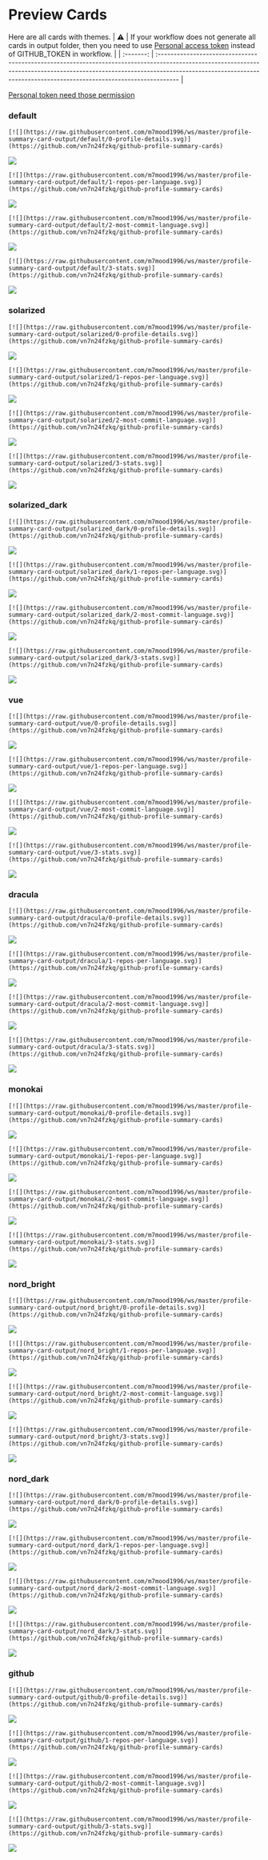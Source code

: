 
# Preview Cards

Here are all cards with themes.
| :warning: | If your workflow does not generate all cards in output folder, then you need to use [Personal access token](https://docs.github.com/en/actions/configuring-and-managing-workflows/creating-and-storing-encrypted-secrets) instead of GITHUB_TOKEN in workflow. |
| :-------: | :------------------------------------------------------------------------------------------------------------------------------------------------------------------------------------------------------------------------------------------------ |

[Personal token need those permission](https://github.com/vn7n24fzkq/github-profile-summary-cards/wiki/Personal-access-token-permissions)


### default


```
[![](https://raw.githubusercontent.com/m7mood1996/ws/master/profile-summary-card-output/default/0-profile-details.svg)](https://github.com/vn7n24fzkq/github-profile-summary-cards)
```
![](https://raw.githubusercontent.com/m7mood1996/ws/master/profile-summary-card-output/default/0-profile-details.svg)


```
[![](https://raw.githubusercontent.com/m7mood1996/ws/master/profile-summary-card-output/default/1-repos-per-language.svg)](https://github.com/vn7n24fzkq/github-profile-summary-cards)
```
![](https://raw.githubusercontent.com/m7mood1996/ws/master/profile-summary-card-output/default/1-repos-per-language.svg)


```
[![](https://raw.githubusercontent.com/m7mood1996/ws/master/profile-summary-card-output/default/2-most-commit-language.svg)](https://github.com/vn7n24fzkq/github-profile-summary-cards)
```
![](https://raw.githubusercontent.com/m7mood1996/ws/master/profile-summary-card-output/default/2-most-commit-language.svg)


```
[![](https://raw.githubusercontent.com/m7mood1996/ws/master/profile-summary-card-output/default/3-stats.svg)](https://github.com/vn7n24fzkq/github-profile-summary-cards)
```
![](https://raw.githubusercontent.com/m7mood1996/ws/master/profile-summary-card-output/default/3-stats.svg)


### solarized


```
[![](https://raw.githubusercontent.com/m7mood1996/ws/master/profile-summary-card-output/solarized/0-profile-details.svg)](https://github.com/vn7n24fzkq/github-profile-summary-cards)
```
![](https://raw.githubusercontent.com/m7mood1996/ws/master/profile-summary-card-output/solarized/0-profile-details.svg)


```
[![](https://raw.githubusercontent.com/m7mood1996/ws/master/profile-summary-card-output/solarized/1-repos-per-language.svg)](https://github.com/vn7n24fzkq/github-profile-summary-cards)
```
![](https://raw.githubusercontent.com/m7mood1996/ws/master/profile-summary-card-output/solarized/1-repos-per-language.svg)


```
[![](https://raw.githubusercontent.com/m7mood1996/ws/master/profile-summary-card-output/solarized/2-most-commit-language.svg)](https://github.com/vn7n24fzkq/github-profile-summary-cards)
```
![](https://raw.githubusercontent.com/m7mood1996/ws/master/profile-summary-card-output/solarized/2-most-commit-language.svg)


```
[![](https://raw.githubusercontent.com/m7mood1996/ws/master/profile-summary-card-output/solarized/3-stats.svg)](https://github.com/vn7n24fzkq/github-profile-summary-cards)
```
![](https://raw.githubusercontent.com/m7mood1996/ws/master/profile-summary-card-output/solarized/3-stats.svg)


### solarized_dark


```
[![](https://raw.githubusercontent.com/m7mood1996/ws/master/profile-summary-card-output/solarized_dark/0-profile-details.svg)](https://github.com/vn7n24fzkq/github-profile-summary-cards)
```
![](https://raw.githubusercontent.com/m7mood1996/ws/master/profile-summary-card-output/solarized_dark/0-profile-details.svg)


```
[![](https://raw.githubusercontent.com/m7mood1996/ws/master/profile-summary-card-output/solarized_dark/1-repos-per-language.svg)](https://github.com/vn7n24fzkq/github-profile-summary-cards)
```
![](https://raw.githubusercontent.com/m7mood1996/ws/master/profile-summary-card-output/solarized_dark/1-repos-per-language.svg)


```
[![](https://raw.githubusercontent.com/m7mood1996/ws/master/profile-summary-card-output/solarized_dark/2-most-commit-language.svg)](https://github.com/vn7n24fzkq/github-profile-summary-cards)
```
![](https://raw.githubusercontent.com/m7mood1996/ws/master/profile-summary-card-output/solarized_dark/2-most-commit-language.svg)


```
[![](https://raw.githubusercontent.com/m7mood1996/ws/master/profile-summary-card-output/solarized_dark/3-stats.svg)](https://github.com/vn7n24fzkq/github-profile-summary-cards)
```
![](https://raw.githubusercontent.com/m7mood1996/ws/master/profile-summary-card-output/solarized_dark/3-stats.svg)


### vue


```
[![](https://raw.githubusercontent.com/m7mood1996/ws/master/profile-summary-card-output/vue/0-profile-details.svg)](https://github.com/vn7n24fzkq/github-profile-summary-cards)
```
![](https://raw.githubusercontent.com/m7mood1996/ws/master/profile-summary-card-output/vue/0-profile-details.svg)


```
[![](https://raw.githubusercontent.com/m7mood1996/ws/master/profile-summary-card-output/vue/1-repos-per-language.svg)](https://github.com/vn7n24fzkq/github-profile-summary-cards)
```
![](https://raw.githubusercontent.com/m7mood1996/ws/master/profile-summary-card-output/vue/1-repos-per-language.svg)


```
[![](https://raw.githubusercontent.com/m7mood1996/ws/master/profile-summary-card-output/vue/2-most-commit-language.svg)](https://github.com/vn7n24fzkq/github-profile-summary-cards)
```
![](https://raw.githubusercontent.com/m7mood1996/ws/master/profile-summary-card-output/vue/2-most-commit-language.svg)


```
[![](https://raw.githubusercontent.com/m7mood1996/ws/master/profile-summary-card-output/vue/3-stats.svg)](https://github.com/vn7n24fzkq/github-profile-summary-cards)
```
![](https://raw.githubusercontent.com/m7mood1996/ws/master/profile-summary-card-output/vue/3-stats.svg)


### dracula


```
[![](https://raw.githubusercontent.com/m7mood1996/ws/master/profile-summary-card-output/dracula/0-profile-details.svg)](https://github.com/vn7n24fzkq/github-profile-summary-cards)
```
![](https://raw.githubusercontent.com/m7mood1996/ws/master/profile-summary-card-output/dracula/0-profile-details.svg)


```
[![](https://raw.githubusercontent.com/m7mood1996/ws/master/profile-summary-card-output/dracula/1-repos-per-language.svg)](https://github.com/vn7n24fzkq/github-profile-summary-cards)
```
![](https://raw.githubusercontent.com/m7mood1996/ws/master/profile-summary-card-output/dracula/1-repos-per-language.svg)


```
[![](https://raw.githubusercontent.com/m7mood1996/ws/master/profile-summary-card-output/dracula/2-most-commit-language.svg)](https://github.com/vn7n24fzkq/github-profile-summary-cards)
```
![](https://raw.githubusercontent.com/m7mood1996/ws/master/profile-summary-card-output/dracula/2-most-commit-language.svg)


```
[![](https://raw.githubusercontent.com/m7mood1996/ws/master/profile-summary-card-output/dracula/3-stats.svg)](https://github.com/vn7n24fzkq/github-profile-summary-cards)
```
![](https://raw.githubusercontent.com/m7mood1996/ws/master/profile-summary-card-output/dracula/3-stats.svg)


### monokai


```
[![](https://raw.githubusercontent.com/m7mood1996/ws/master/profile-summary-card-output/monokai/0-profile-details.svg)](https://github.com/vn7n24fzkq/github-profile-summary-cards)
```
![](https://raw.githubusercontent.com/m7mood1996/ws/master/profile-summary-card-output/monokai/0-profile-details.svg)


```
[![](https://raw.githubusercontent.com/m7mood1996/ws/master/profile-summary-card-output/monokai/1-repos-per-language.svg)](https://github.com/vn7n24fzkq/github-profile-summary-cards)
```
![](https://raw.githubusercontent.com/m7mood1996/ws/master/profile-summary-card-output/monokai/1-repos-per-language.svg)


```
[![](https://raw.githubusercontent.com/m7mood1996/ws/master/profile-summary-card-output/monokai/2-most-commit-language.svg)](https://github.com/vn7n24fzkq/github-profile-summary-cards)
```
![](https://raw.githubusercontent.com/m7mood1996/ws/master/profile-summary-card-output/monokai/2-most-commit-language.svg)


```
[![](https://raw.githubusercontent.com/m7mood1996/ws/master/profile-summary-card-output/monokai/3-stats.svg)](https://github.com/vn7n24fzkq/github-profile-summary-cards)
```
![](https://raw.githubusercontent.com/m7mood1996/ws/master/profile-summary-card-output/monokai/3-stats.svg)


### nord_bright


```
[![](https://raw.githubusercontent.com/m7mood1996/ws/master/profile-summary-card-output/nord_bright/0-profile-details.svg)](https://github.com/vn7n24fzkq/github-profile-summary-cards)
```
![](https://raw.githubusercontent.com/m7mood1996/ws/master/profile-summary-card-output/nord_bright/0-profile-details.svg)


```
[![](https://raw.githubusercontent.com/m7mood1996/ws/master/profile-summary-card-output/nord_bright/1-repos-per-language.svg)](https://github.com/vn7n24fzkq/github-profile-summary-cards)
```
![](https://raw.githubusercontent.com/m7mood1996/ws/master/profile-summary-card-output/nord_bright/1-repos-per-language.svg)


```
[![](https://raw.githubusercontent.com/m7mood1996/ws/master/profile-summary-card-output/nord_bright/2-most-commit-language.svg)](https://github.com/vn7n24fzkq/github-profile-summary-cards)
```
![](https://raw.githubusercontent.com/m7mood1996/ws/master/profile-summary-card-output/nord_bright/2-most-commit-language.svg)


```
[![](https://raw.githubusercontent.com/m7mood1996/ws/master/profile-summary-card-output/nord_bright/3-stats.svg)](https://github.com/vn7n24fzkq/github-profile-summary-cards)
```
![](https://raw.githubusercontent.com/m7mood1996/ws/master/profile-summary-card-output/nord_bright/3-stats.svg)


### nord_dark


```
[![](https://raw.githubusercontent.com/m7mood1996/ws/master/profile-summary-card-output/nord_dark/0-profile-details.svg)](https://github.com/vn7n24fzkq/github-profile-summary-cards)
```
![](https://raw.githubusercontent.com/m7mood1996/ws/master/profile-summary-card-output/nord_dark/0-profile-details.svg)


```
[![](https://raw.githubusercontent.com/m7mood1996/ws/master/profile-summary-card-output/nord_dark/1-repos-per-language.svg)](https://github.com/vn7n24fzkq/github-profile-summary-cards)
```
![](https://raw.githubusercontent.com/m7mood1996/ws/master/profile-summary-card-output/nord_dark/1-repos-per-language.svg)


```
[![](https://raw.githubusercontent.com/m7mood1996/ws/master/profile-summary-card-output/nord_dark/2-most-commit-language.svg)](https://github.com/vn7n24fzkq/github-profile-summary-cards)
```
![](https://raw.githubusercontent.com/m7mood1996/ws/master/profile-summary-card-output/nord_dark/2-most-commit-language.svg)


```
[![](https://raw.githubusercontent.com/m7mood1996/ws/master/profile-summary-card-output/nord_dark/3-stats.svg)](https://github.com/vn7n24fzkq/github-profile-summary-cards)
```
![](https://raw.githubusercontent.com/m7mood1996/ws/master/profile-summary-card-output/nord_dark/3-stats.svg)


### github


```
[![](https://raw.githubusercontent.com/m7mood1996/ws/master/profile-summary-card-output/github/0-profile-details.svg)](https://github.com/vn7n24fzkq/github-profile-summary-cards)
```
![](https://raw.githubusercontent.com/m7mood1996/ws/master/profile-summary-card-output/github/0-profile-details.svg)


```
[![](https://raw.githubusercontent.com/m7mood1996/ws/master/profile-summary-card-output/github/1-repos-per-language.svg)](https://github.com/vn7n24fzkq/github-profile-summary-cards)
```
![](https://raw.githubusercontent.com/m7mood1996/ws/master/profile-summary-card-output/github/1-repos-per-language.svg)


```
[![](https://raw.githubusercontent.com/m7mood1996/ws/master/profile-summary-card-output/github/2-most-commit-language.svg)](https://github.com/vn7n24fzkq/github-profile-summary-cards)
```
![](https://raw.githubusercontent.com/m7mood1996/ws/master/profile-summary-card-output/github/2-most-commit-language.svg)


```
[![](https://raw.githubusercontent.com/m7mood1996/ws/master/profile-summary-card-output/github/3-stats.svg)](https://github.com/vn7n24fzkq/github-profile-summary-cards)
```
![](https://raw.githubusercontent.com/m7mood1996/ws/master/profile-summary-card-output/github/3-stats.svg)

